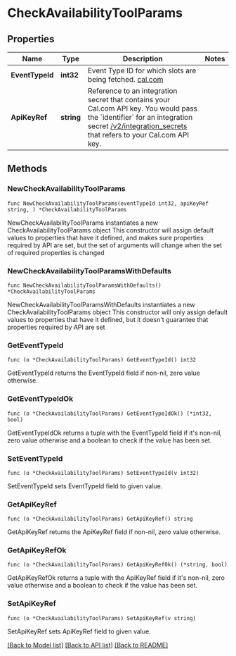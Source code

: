 # CheckAvailabilityToolParams

## Properties

Name | Type | Description | Notes
------------ | ------------- | ------------- | -------------
**EventTypeId** | **int32** | Event Type ID for which slots are being fetched. [cal.com](https://cal.com/docs/api-reference/v2/slots/get-available-slots#parameter-event-type-id) | 
**ApiKeyRef** | **string** | Reference to an integration secret that contains your Cal.com API key. You would pass the &#x60;identifier&#x60; for an integration secret [/v2/integration_secrets](https://developers.telnyx.com/api/secrets-manager/integration-secrets/create-integration-secret) that refers to your Cal.com API key. | 

## Methods

### NewCheckAvailabilityToolParams

`func NewCheckAvailabilityToolParams(eventTypeId int32, apiKeyRef string, ) *CheckAvailabilityToolParams`

NewCheckAvailabilityToolParams instantiates a new CheckAvailabilityToolParams object
This constructor will assign default values to properties that have it defined,
and makes sure properties required by API are set, but the set of arguments
will change when the set of required properties is changed

### NewCheckAvailabilityToolParamsWithDefaults

`func NewCheckAvailabilityToolParamsWithDefaults() *CheckAvailabilityToolParams`

NewCheckAvailabilityToolParamsWithDefaults instantiates a new CheckAvailabilityToolParams object
This constructor will only assign default values to properties that have it defined,
but it doesn't guarantee that properties required by API are set

### GetEventTypeId

`func (o *CheckAvailabilityToolParams) GetEventTypeId() int32`

GetEventTypeId returns the EventTypeId field if non-nil, zero value otherwise.

### GetEventTypeIdOk

`func (o *CheckAvailabilityToolParams) GetEventTypeIdOk() (*int32, bool)`

GetEventTypeIdOk returns a tuple with the EventTypeId field if it's non-nil, zero value otherwise
and a boolean to check if the value has been set.

### SetEventTypeId

`func (o *CheckAvailabilityToolParams) SetEventTypeId(v int32)`

SetEventTypeId sets EventTypeId field to given value.


### GetApiKeyRef

`func (o *CheckAvailabilityToolParams) GetApiKeyRef() string`

GetApiKeyRef returns the ApiKeyRef field if non-nil, zero value otherwise.

### GetApiKeyRefOk

`func (o *CheckAvailabilityToolParams) GetApiKeyRefOk() (*string, bool)`

GetApiKeyRefOk returns a tuple with the ApiKeyRef field if it's non-nil, zero value otherwise
and a boolean to check if the value has been set.

### SetApiKeyRef

`func (o *CheckAvailabilityToolParams) SetApiKeyRef(v string)`

SetApiKeyRef sets ApiKeyRef field to given value.



[[Back to Model list]](../README.md#documentation-for-models) [[Back to API list]](../README.md#documentation-for-api-endpoints) [[Back to README]](../README.md)


